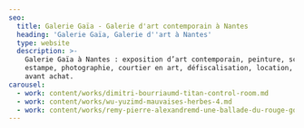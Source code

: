 ```yaml
---
seo:
  title: Galerie Gaïa - Galerie d'art contemporain à Nantes
  heading: 'Galerie Gaïa, Galerie d''art à Nantes'
  type: website
  description: >-
    Galerie Gaïa à Nantes : exposition d’art contemporain, peinture, sculpture,
    estampe, photographie, courtier en art, défiscalisation, location, prêt
    avant achat.
carousel:
  - work: content/works/dimitri-bourriaumd-titan-control-room.md
  - work: content/works/wu-yuzimd-mauvaises-herbes-4.md
  - work: content/works/remy-pierre-alexandremd-une-ballade-du-rouge-gorge-2.md
---
```










